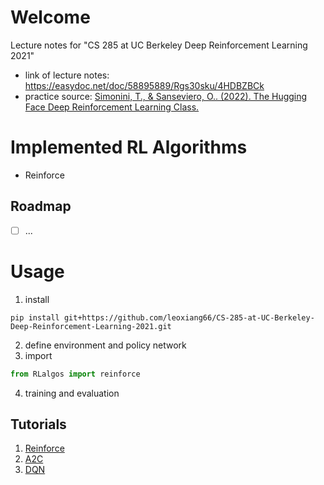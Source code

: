 # Welcome

Lecture notes for "CS 285 at UC Berkeley Deep Reinforcement Learning 2021"

- link of lecture notes: https://easydoc.net/doc/58895889/Rgs30sku/4HDBZBCk
- practice source: [Simonini, T., & Sanseviero, O.. (2022). The Hugging Face Deep Reinforcement Learning Class.](https://github.com/huggingface/deep-rl-class)


# Implemented RL Algorithms
- Reinforce

## Roadmap
- [ ] ...

# Usage
1. install
```
pip install git+https://github.com/leoxiang66/CS-285-at-UC-Berkeley-Deep-Reinforcement-Learning-2021.git
```
2. define environment and policy network
3. import 
```python
from RLalgos import reinforce
```
4. training and evaluation

## Tutorials
1. [Reinforce](https://colab.research.google.com/github/leoxiang66/CS-285-at-UC-Berkeley-Deep-Reinforcement-Learning-2021/blob/main/examples/reinforce_example.ipynb)
2. [A2C](https://colab.research.google.com/github/leoxiang66/CS-285-at-UC-Berkeley-Deep-Reinforcement-Learning-2021/blob/main/examples/A2C_example.ipynb)
3. [DQN](https://colab.research.google.com/drive/1ZfQEhtgoQ-MbmEvS8aGhmbvc5QS8hZs4?usp=sharing)
